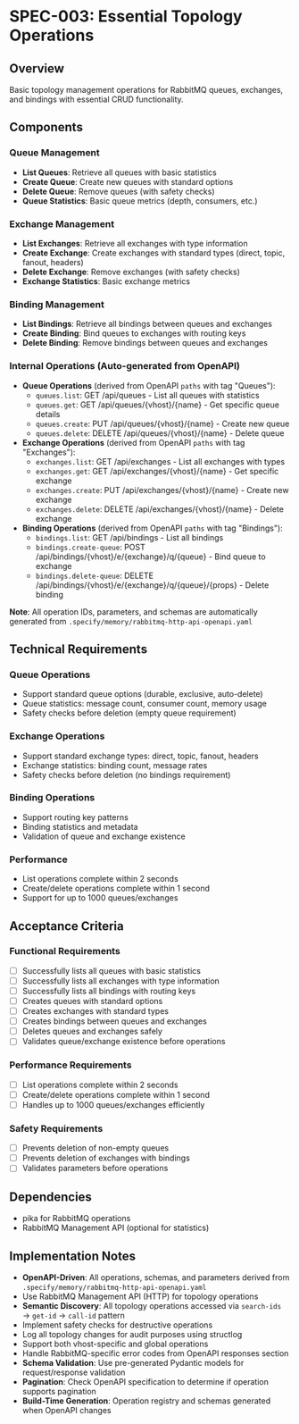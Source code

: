 # SPEC-003: Essential Topology Operations

## Overview
Basic topology management operations for RabbitMQ queues, exchanges, and bindings with essential CRUD functionality.

## Components

### Queue Management
- **List Queues**: Retrieve all queues with basic statistics
- **Create Queue**: Create new queues with standard options
- **Delete Queue**: Remove queues (with safety checks)
- **Queue Statistics**: Basic queue metrics (depth, consumers, etc.)

### Exchange Management
- **List Exchanges**: Retrieve all exchanges with type information
- **Create Exchange**: Create exchanges with standard types (direct, topic, fanout, headers)
- **Delete Exchange**: Remove exchanges (with safety checks)
- **Exchange Statistics**: Basic exchange metrics

### Binding Management
- **List Bindings**: Retrieve all bindings between queues and exchanges
- **Create Binding**: Bind queues to exchanges with routing keys
- **Delete Binding**: Remove bindings between queues and exchanges

### Internal Operations (Auto-generated from OpenAPI)
- **Queue Operations** (derived from OpenAPI `paths` with tag "Queues"):
  - `queues.list`: GET /api/queues - List all queues with statistics
  - `queues.get`: GET /api/queues/{vhost}/{name} - Get specific queue details
  - `queues.create`: PUT /api/queues/{vhost}/{name} - Create new queue
  - `queues.delete`: DELETE /api/queues/{vhost}/{name} - Delete queue
- **Exchange Operations** (derived from OpenAPI `paths` with tag "Exchanges"):
  - `exchanges.list`: GET /api/exchanges - List all exchanges with types
  - `exchanges.get`: GET /api/exchanges/{vhost}/{name} - Get specific exchange
  - `exchanges.create`: PUT /api/exchanges/{vhost}/{name} - Create new exchange
  - `exchanges.delete`: DELETE /api/exchanges/{vhost}/{name} - Delete exchange
- **Binding Operations** (derived from OpenAPI `paths` with tag "Bindings"):
  - `bindings.list`: GET /api/bindings - List all bindings
  - `bindings.create-queue`: POST /api/bindings/{vhost}/e/{exchange}/q/{queue} - Bind queue to exchange
  - `bindings.delete-queue`: DELETE /api/bindings/{vhost}/e/{exchange}/q/{queue}/{props} - Delete binding

**Note**: All operation IDs, parameters, and schemas are automatically generated from `.specify/memory/rabbitmq-http-api-openapi.yaml`

## Technical Requirements

### Queue Operations
- Support standard queue options (durable, exclusive, auto-delete)
- Queue statistics: message count, consumer count, memory usage
- Safety checks before deletion (empty queue requirement)

### Exchange Operations
- Support standard exchange types: direct, topic, fanout, headers
- Exchange statistics: binding count, message rates
- Safety checks before deletion (no bindings requirement)

### Binding Operations
- Support routing key patterns
- Binding statistics and metadata
- Validation of queue and exchange existence

### Performance
- List operations complete within 2 seconds
- Create/delete operations complete within 1 second
- Support for up to 1000 queues/exchanges

## Acceptance Criteria

### Functional Requirements
- [ ] Successfully lists all queues with basic statistics
- [ ] Successfully lists all exchanges with type information
- [ ] Successfully lists all bindings with routing keys
- [ ] Creates queues with standard options
- [ ] Creates exchanges with standard types
- [ ] Creates bindings between queues and exchanges
- [ ] Deletes queues and exchanges safely
- [ ] Validates queue/exchange existence before operations

### Performance Requirements
- [ ] List operations complete within 2 seconds
- [ ] Create/delete operations complete within 1 second
- [ ] Handles up to 1000 queues/exchanges efficiently

### Safety Requirements
- [ ] Prevents deletion of non-empty queues
- [ ] Prevents deletion of exchanges with bindings
- [ ] Validates parameters before operations

## Dependencies
- pika for RabbitMQ operations
- RabbitMQ Management API (optional for statistics)

## Implementation Notes
- **OpenAPI-Driven**: All operations, schemas, and parameters derived from `.specify/memory/rabbitmq-http-api-openapi.yaml`
- Use RabbitMQ Management API (HTTP) for topology operations
- **Semantic Discovery**: All topology operations accessed via `search-ids` → `get-id` → `call-id` pattern
- Implement safety checks for destructive operations
- Log all topology changes for audit purposes using structlog
- Support both vhost-specific and global operations
- Handle RabbitMQ-specific error codes from OpenAPI responses section
- **Schema Validation**: Use pre-generated Pydantic models for request/response validation
- **Pagination**: Check OpenAPI specification to determine if operation supports pagination
- **Build-Time Generation**: Operation registry and schemas generated when OpenAPI changes